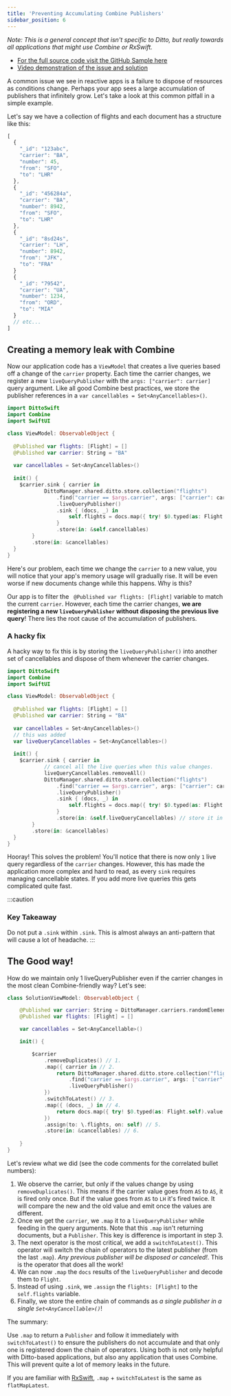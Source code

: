 ```yaml
---
title: 'Preventing Accumulating Combine Publishers'
sidebar_position: 6
---
```


_Note: This is a general concept that isn't specific to Ditto, but really towards all applications that might use Combine or RxSwift._

* [For the full source code visit the GitHub Sample here](https://github.com/getditto/samples/tree/master/combine-switchtolatest)
* [Video demonstration of the issue and solution](https://www.loom.com/share/40e110dfecf54fcbbeb6c4e69537c055)

A common issue we see in reactive apps is a failure to dispose of resources as conditions change. Perhaps your app sees a large accumulation of publishers that infinitely grow. Let's take a look at this common pitfall in a simple example. 

Let's say we have a collection of flights and each document has a structure like this:

```js
[
  {
    "_id": "123abc",
    "carrier": "BA",
    "number": 45,
    "from": "SFO",
    "to": "LHR"
  },
  {
    "_id": "456284a",
    "carrier": "BA",
    "number": 8942,
    "from": "SFO",
    "to": "LHR"
  },
  {
    "_id": "8sd24s",
    "carrier": "LH",
    "number": 8942,
    "from": "JFK",
    "to": "FRA"
  }
  {
    "_id": "79542",
    "carrier": "UA",
    "number": 1234,
    "from": "ORD",
    "to": "MIA"
  }
  // etc...
]
```

## Creating a memory leak with Combine

Now our application code has a `ViewModel` that creates a live queries based off a change of the `carrier` property. Each time the carrier changes, we register a new `liveQueryPublisher` with the `args: ["carrier": carrier]` query argument. Like all good Combine best practices, we store the publisher references in a `var cancellables = Set<AnyCancellables>()`.

```swift
import DittoSwift
import Combine
import SwiftUI

class ViewModel: ObservableObject {
  
  @Published var flights: [Flight] = []
  @Published var carrier: String = "BA"
  
  var cancellables = Set<AnyCancellables>()
  
  init() {
    $carrier.sink { carrier in
            DittoManager.shared.ditto.store.collection("flights")
                .find("carrier == $args.carrier", args: ["carrier": carrier])
                .liveQueryPublisher()
                .sink { (docs, _) in
                    self.flights = docs.map({ try! $0.typed(as: Flight.self).value })
                }
                .store(in: &self.cancellables)
        }
        .store(in: &cancellables)
  }
}
```

Here's our problem, each time we change the `carrier` to a new value, you will notice that your app's memory usage will gradually rise. It will be even worse if new documents change while this happens. Why is this?

Our app is to filter the ` @Published var flights: [Flight]` variable to match the current `carrier`. However, each time the carrier changes, __we are registering a new `liveQueryPublisher` without disposing the previous live query__! There lies the root cause of the accumulation of publishers. 

### A hacky fix

A hacky way to fix this is by storing the `liveQueryPublisher()` into another set of cancellables and dispose of them whenever the carrier changes. 

```swift
import DittoSwift
import Combine
import SwiftUI

class ViewModel: ObservableObject {
  
  @Published var flights: [Flight] = []
  @Published var carrier: String = "BA"
  
  var cancellables = Set<AnyCancellables>()
  // this was added
  var liveQueryCancellables = Set<AnyCancellables>()
  
  init() {
    $carrier.sink { carrier in
            // cancel all the live queries when this value changes. 
            liveQueryCancellables.removeAll()
            DittoManager.shared.ditto.store.collection("flights")
                .find("carrier == $args.carrier", args: ["carrier": carrier])
                .liveQueryPublisher()
                .sink { (docs, _) in
                    self.flights = docs.map({ try! $0.typed(as: Flight.self).value })
                }
                .store(in: &self.liveQueryCancellables) // store it in another set of cancellables
        }
        .store(in: &cancellables)
  }
}
```

Hooray! This solves the problem! You'll notice that there is now only `1` live query regardless of the `carrier` changes. However, this has made the application more complex and hard to read, as every `sink` requires managing cancellable states. If you add more live queries this gets complicated quite fast. 

:::caution 
### Key Takeaway
Do not put a `.sink` within `.sink`. This is almost always an anti-pattern that will cause a lot of headache. 
:::

## The Good way!

How do we maintain only 1 liveQueryPublisher even if the carrier changes in the most clean Combine-friendly way? Let's see:

```swift
class SolutionViewModel: ObservableObject {

    @Published var carrier: String = DittoManager.carriers.randomElement()!
    @Published var flights: [Flight] = []

    var cancellables = Set<AnyCancellable>()

    init() {

        $carrier
            .removeDuplicates() // 1. 
            .map({ carrier in // 2.
                return DittoManager.shared.ditto.store.collection("flights")
                    .find("carrier == $args.carrier", args: ["carrier": carrier])
                    .liveQueryPublisher()
            })
            .switchToLatest() // 3.
            .map({ (docs, _) in // 4.
                return docs.map({ try! $0.typed(as: Flight.self).value })
            })
            .assign(to: \.flights, on: self) // 5. 
            .store(in: &cancellables) // 6. 
        
    }
}
```

Let's review what we did (see the code comments for the correlated bullet numbers):

1. We observe the carrier, but only if the values change by using `removeDuplicates()`. This means if the carrier value goes from `AS` to `AS`, it is fired only once. But if the value goes from `AS` to `LH` it's fired twice. It will compare the new and the old value and emit once the values are different. 
2. Once we get the `carrier`, we `.map` it to a `liveQueryPublisher` while feeding in the query arguments. Note that this `.map` isn't returning documents, but a `Publisher`. This key is difference is important in step 3. 
3. The next operator is the most critical, we add a `switchToLatest()`. This operator will switch the chain of operators to the latest publisher (from the last `.map`). _Any previous publisher will be disposed or canceled!_. This is the operator that does all the work! 
4. We can now `.map` the `docs` results of the `liveQueryPublisher` and decode them to `Flight`. 
5. Instead of using `.sink`, we `.assign` the `flights: [Flight]` to the `self.flights` variable. 
6. Finally, we store the entire chain of commands as _a single publisher in a single `Set<AnyCancellable>()`_! 

The summary:

Use `.map` to return a `Publisher` and follow it immediately with `switchToLatest()` to ensure the publishers do not accumulate and that only one is registered down the chain of operators. Using both is not only helpful with Ditto-based applications, but also any application that uses Combine. This will prevent quite a lot of memory leaks in the future. 

If you are familiar with [RxSwift](https://github.com/ReactiveX/RxSwift), `.map` + `switchToLatest` is the same as `flatMapLatest`.
